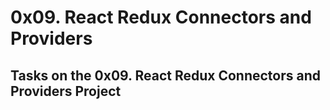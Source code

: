 # 0x09. React Redux Connectors and Providers
## Tasks on the 0x09. React Redux Connectors and Providers Project
